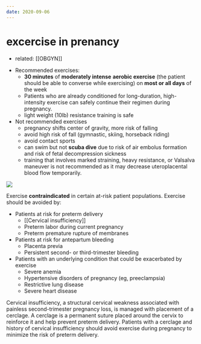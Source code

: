 ```yaml
---
date: 2020-09-06
---
```


# excercise in prenancy

- related: [[OBGYN]]

<!-- exercise in pregnancy contraindications -->

- Recommended exercises:
	- **30 minutes** of **moderately intense** **aerobic exercise** (the patient should be able to converse while exercising) on **most or all days** of the week
	- Patients who are already conditioned for long-duration, high-intensity exercise can safely continue their regimen during pregnancy.
	- light weight (10lb) resistance training is safe
- Not recommended exercises
	- pregnancy shifts center of gravity, more risk of falling
	- avoid high risk of fall (gymnastic, skiing, horseback riding)
	- avoid contact sports
	- can swim but not **scuba dive** due to risk of air embolus formation and risk of fetal decompression sickness
	- training that involves marked straining, heavy resistance, or Valsalva maneuver is not recommended as it may decrease uteroplacental blood flow temporarily.

![](https://photos.thisispiggy.com/file/wikiFiles/20200906125020_1.png)

Exercise **contraindicated** in certain at-risk patient populations. Exercise should be avoided by:

- Patients at risk for preterm delivery
	- [[Cervical insufficiency]]
	- Preterm labor during current pregnancy
	- Preterm premature rupture of membranes
- Patients at risk for antepartum bleeding
	- Placenta previa
	- Persistent second- or third-trimester bleeding
- Patients with an underlying condition that could be exacerbated by exercise
	- Severe anemia
	- Hypertensive disorders of pregnancy (eg, preeclampsia)
	- Restrictive lung disease
	- Severe heart disease

Cervical insufficiency, a structural cervical weakness associated with painless second-trimester pregnancy loss, is managed with placement of a cerclage. A cerclage is a permanent suture placed around the cervix to reinforce it and help prevent preterm delivery. Patients with a cerclage and history of cervical insufficiency should avoid exercise during pregnancy to minimize the risk of preterm delivery.
